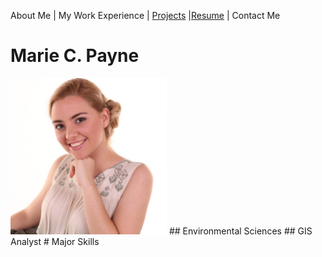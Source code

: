 
About Me | My Work Experience | [Projects](Projects_README.md) |[Resume](MP_Resume_9-9-2020_G.pdf) | Contact Me

# Marie C. Payne
<img src="ProfileHeadshot.png" width="250" height="250">
## Environmental Sciences
## GIS Analyst
# Major Skills
